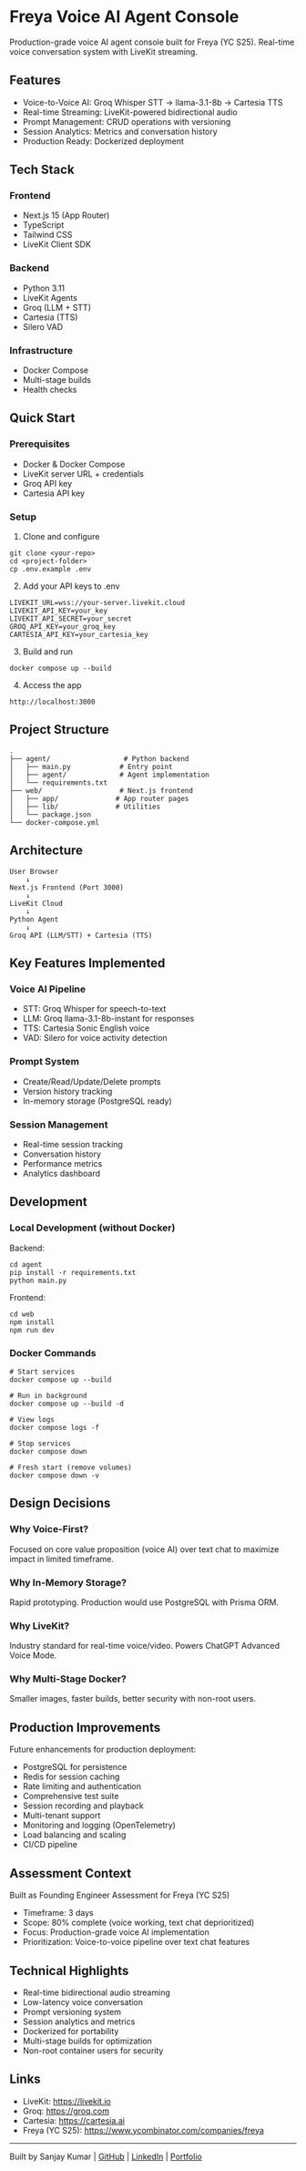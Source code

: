 # Freya Voice AI Agent Console

Production-grade voice AI agent console built for Freya (YC S25). Real-time voice conversation system with LiveKit streaming.

## Features

- Voice-to-Voice AI: Groq Whisper STT → llama-3.1-8b → Cartesia TTS
- Real-time Streaming: LiveKit-powered bidirectional audio
- Prompt Management: CRUD operations with versioning
- Session Analytics: Metrics and conversation history
- Production Ready: Dockerized deployment

## Tech Stack

### Frontend
- Next.js 15 (App Router)
- TypeScript
- Tailwind CSS
- LiveKit Client SDK

### Backend
- Python 3.11
- LiveKit Agents
- Groq (LLM + STT)
- Cartesia (TTS)
- Silero VAD

### Infrastructure
- Docker Compose
- Multi-stage builds
- Health checks

## Quick Start

### Prerequisites

- Docker & Docker Compose
- LiveKit server URL + credentials
- Groq API key
- Cartesia API key

### Setup

1. Clone and configure
```
git clone <your-repo>
cd <project-folder>
cp .env.example .env
```

2. Add your API keys to .env
```
LIVEKIT_URL=wss://your-server.livekit.cloud
LIVEKIT_API_KEY=your_key
LIVEKIT_API_SECRET=your_secret
GROQ_API_KEY=your_groq_key
CARTESIA_API_KEY=your_cartesia_key
```

3. Build and run
```
docker compose up --build
```

4. Access the app
```
http://localhost:3000
```

## Project Structure

```
.
├── agent/                  # Python backend
│   ├── main.py            # Entry point
│   ├── agent/             # Agent implementation
│   └── requirements.txt
├── web/                   # Next.js frontend
│   ├── app/              # App router pages
│   ├── lib/              # Utilities
│   └── package.json
└── docker-compose.yml
```

## Architecture

```
User Browser
    ↓
Next.js Frontend (Port 3000)
    ↓
LiveKit Cloud
    ↓
Python Agent
    ↓
Groq API (LLM/STT) + Cartesia (TTS)
```

## Key Features Implemented

### Voice AI Pipeline
- STT: Groq Whisper for speech-to-text
- LLM: Groq llama-3.1-8b-instant for responses
- TTS: Cartesia Sonic English voice
- VAD: Silero for voice activity detection

### Prompt System
- Create/Read/Update/Delete prompts
- Version history tracking
- In-memory storage (PostgreSQL ready)

### Session Management
- Real-time session tracking
- Conversation history
- Performance metrics
- Analytics dashboard

## Development

### Local Development (without Docker)

Backend:
```
cd agent
pip install -r requirements.txt
python main.py
```

Frontend:
```
cd web
npm install
npm run dev
```

### Docker Commands

```
# Start services
docker compose up --build

# Run in background
docker compose up --build -d

# View logs
docker compose logs -f

# Stop services
docker compose down

# Fresh start (remove volumes)
docker compose down -v
```

## Design Decisions

### Why Voice-First?
Focused on core value proposition (voice AI) over text chat to maximize impact in limited timeframe.

### Why In-Memory Storage?
Rapid prototyping. Production would use PostgreSQL with Prisma ORM.

### Why LiveKit?
Industry standard for real-time voice/video. Powers ChatGPT Advanced Voice Mode.

### Why Multi-Stage Docker?
Smaller images, faster builds, better security with non-root users.

## Production Improvements

Future enhancements for production deployment:

- PostgreSQL for persistence
- Redis for session caching
- Rate limiting and authentication
- Comprehensive test suite
- Session recording and playback
- Multi-tenant support
- Monitoring and logging (OpenTelemetry)
- Load balancing and scaling
- CI/CD pipeline

## Assessment Context

Built as Founding Engineer Assessment for Freya (YC S25)

- Timeframe: 3 days
- Scope: 80% complete (voice working, text chat deprioritized)
- Focus: Production-grade voice AI implementation
- Prioritization: Voice-to-voice pipeline over text chat features

## Technical Highlights

- Real-time bidirectional audio streaming
- Low-latency voice conversation
- Prompt versioning system
- Session analytics and metrics
- Dockerized for portability
- Multi-stage builds for optimization
- Non-root container users for security

## Links

- LiveKit: https://livekit.io
- Groq: https://groq.com
- Cartesia: https://cartesia.ai
- Freya (YC S25): https://www.ycombinator.com/companies/freya

---

Built by Sanjay Kumar | [GitHub](https://github.com/05sanjaykumar/) | [LinkedIn](https://www.linkedin.com/in/sanjay-kumar-6382a1372/) | [Portfolio](https://www.sanjaybuilds.com/)
